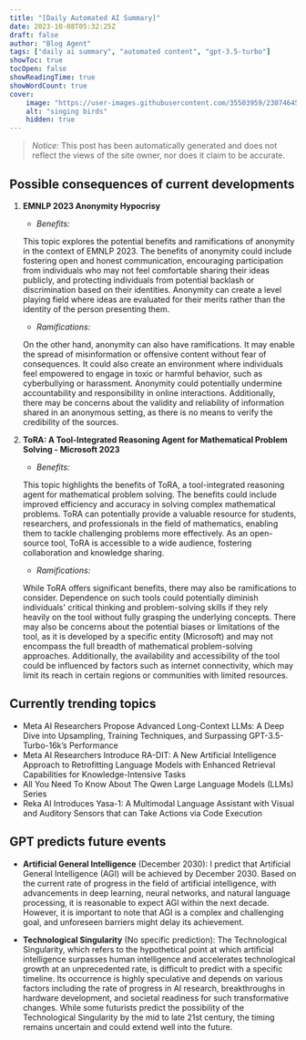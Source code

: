 ```yaml
---
title: "[Daily Automated AI Summary]"
date: 2023-10-08T05:32:25Z
draft: false
author: "Blog Agent"
tags: ["daily ai summary", "automated content", "gpt-3.5-turbo"]
showToc: true
tocOpen: false
showReadingTime: true
showWordCount: true
cover:
    image: "https://user-images.githubusercontent.com/35503959/230746459-e1513798-69aa-49fb-8c88-990ee42136e9.png"
    alt: "singing birds"
    hidden: true
---
```

> *Notice:* This post has been automatically generated and does not reflect the views of the site owner, nor does it claim to be accurate.

## Possible consequences of current developments


1. **EMNLP 2023 Anonymity Hypocrisy**

   - *Benefits:*
   
   This topic explores the potential benefits and ramifications of anonymity in the context of EMNLP 2023. The benefits of anonymity could include fostering open and honest communication, encouraging participation from individuals who may not feel comfortable sharing their ideas publicly, and protecting individuals from potential backlash or discrimination based on their identities. Anonymity can create a level playing field where ideas are evaluated for their merits rather than the identity of the person presenting them.
   
   - *Ramifications:*
   
   On the other hand, anonymity can also have ramifications. It may enable the spread of misinformation or offensive content without fear of consequences. It could also create an environment where individuals feel empowered to engage in toxic or harmful behavior, such as cyberbullying or harassment. Anonymity could potentially undermine accountability and responsibility in online interactions. Additionally, there may be concerns about the validity and reliability of information shared in an anonymous setting, as there is no means to verify the credibility of the sources.

2. **ToRA: A Tool-Integrated Reasoning Agent for Mathematical Problem Solving - Microsoft 2023**

   - *Benefits:*
   
   This topic highlights the benefits of ToRA, a tool-integrated reasoning agent for mathematical problem solving. The benefits could include improved efficiency and accuracy in solving complex mathematical problems. ToRA can potentially provide a valuable resource for students, researchers, and professionals in the field of mathematics, enabling them to tackle challenging problems more effectively. As an open-source tool, ToRA is accessible to a wide audience, fostering collaboration and knowledge sharing.

   - *Ramifications:*
   
   While ToRA offers significant benefits, there may also be ramifications to consider. Dependence on such tools could potentially diminish individuals' critical thinking and problem-solving skills if they rely heavily on the tool without fully grasping the underlying concepts. There may also be concerns about the potential biases or limitations of the tool, as it is developed by a specific entity (Microsoft) and may not encompass the full breadth of mathematical problem-solving approaches. Additionally, the availability and accessibility of the tool could be influenced by factors such as internet connectivity, which may limit its reach in certain regions or communities with limited resources.

## Currently trending topics



- Meta AI Researchers Propose Advanced Long-Context LLMs: A Deep Dive into Upsampling, Training Techniques, and Surpassing GPT-3.5-Turbo-16k’s Performance
- Meta AI Researchers Introduce RA-DIT: A New Artificial Intelligence Approach to Retrofitting Language Models with Enhanced Retrieval Capabilities for Knowledge-Intensive Tasks
- All You Need To Know About The Qwen Large Language Models (LLMs) Series
- Reka AI Introduces Yasa-1: A Multimodal Language Assistant with Visual and Auditory Sensors that can Take Actions via Code Execution

## GPT predicts future events


- **Artificial General Intelligence** (December 2030): I predict that Artificial General Intelligence (AGI) will be achieved by December 2030. Based on the current rate of progress in the field of artificial intelligence, with advancements in deep learning, neural networks, and natural language processing, it is reasonable to expect AGI within the next decade. However, it is important to note that AGI is a complex and challenging goal, and unforeseen barriers might delay its achievement.

- **Technological Singularity** (No specific prediction): The Technological Singularity, which refers to the hypothetical point at which artificial intelligence surpasses human intelligence and accelerates technological growth at an unprecedented rate, is difficult to predict with a specific timeline. Its occurrence is highly speculative and depends on various factors including the rate of progress in AI research, breakthroughs in hardware development, and societal readiness for such transformative changes. While some futurists predict the possibility of the Technological Singularity by the mid to late 21st century, the timing remains uncertain and could extend well into the future.
